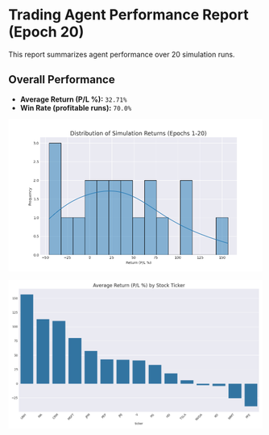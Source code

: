 # Trading Agent Performance Report (Epoch 20)

This report summarizes agent performance over 20 simulation runs.

## Overall Performance
- **Average Return (P/L %):** `32.71%`
- **Win Rate (profitable runs):** `70.0%`

![Returns Distribution](epoch_20_returns_distribution.png)

![Performance by Ticker](epoch_20_performance_by_ticker.png)


